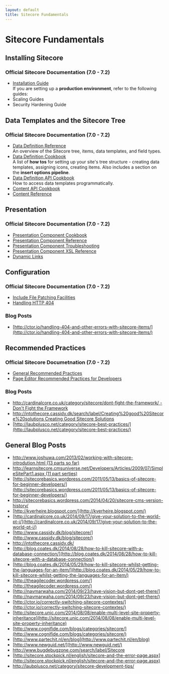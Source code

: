 ```yaml
---
layout: default
title: Sitecore Fundamentals
---
```


# Sitecore Fundamentals

## Installing Sitecore

### Official Sitecore Documentation (7.0 - 7.2)
* [Installation Guide](http://sdn.sitecore.net/Reference/Sitecore%207/Installation%20Guide.aspx)  
If you are setting up a **production environment**, refer to the following guides:
 * Scaling Guides
 * Security Hardening Guide

## Data Templates and the Sitecore Tree

### Official Sitecore Documentation (7.0 - 7.2)
* [Data Definition Reference](http://sdn.sitecore.net/Reference/Sitecore%207/Data%20Definition%20Reference.aspx)  
An overview of the Sitecore tree, items, data templates, and field types.
* [Data Definition Cookbook](http://sdn.sitecore.net/Reference/Sitecore%207/Data%20Definition%20Cookbook.aspx)  
A list of **how tos** for setting up your site's tree structure - creating data templates, assigning icons, creating items. Also includes a section on the **insert options pipeline**.
* [Data Definition API Cookbook](http://sdn.sitecore.net/Reference/Sitecore%207/Data%20Definition%20API%20Cookbook.aspx)  
How to access data templates programmatically.
* [Content API Cookbook](http://sdn.sitecore.net/Reference/Sitecore%207/Content%20API%20Cookbook.aspx)
* [Content Reference](http://sdn.sitecore.net/Reference/Sitecore%207/Content%20Reference.aspx)

## Presentation

### Official Sitecore Documentation (7.0 - 7.2)

* [Presentation Component Cookbook](http://sdn.sitecore.net/Reference/Sitecore%207/Presentation%20Component%20Cookbook.aspx)
* [Presentation Component Reference](http://sdn.sitecore.net/Reference/Sitecore%207/Presentation%20Component%20Reference.aspx)
* [Presentation Component Troubleshooting](http://sdn.sitecore.net/Reference/Sitecore%207/Presentation%20Component%20Troubleshooting%20Guide.aspx)
* [Presentation Component XSL Reference](http://sdn.sitecore.net/Reference/Sitecore%207/Presentation%20Component%20XSL%20Reference.aspx)
* [Dynamic Links](http://sdn.sitecore.net/Reference/Sitecore%207/Dynamic%20Links.aspx)

## Configuration

### Official Sitecore Documentation (7.0 - 7.2)

* [Include File Patching Facilities](http://sdn.sitecore.net/Reference/Sitecore%207/Include%20File%20Patching%20Facilities.aspx)
* [Handling HTTP 404](http://sdn.sitecore.net/Reference/Sitecore%207/Handing%20HTTP%20404.aspx)

### Blog Posts

* [http://ctor.io/handling-404-and-other-errors-with-sitecore-items/](http://ctor.io/handling-404-and-other-errors-with-sitecore-items/)

## Recommended Practices

### Official Sitecore Documetnation (7.0 - 7.2)

* [General Recommended Practices](http://sdn.sitecore.net/Reference/Sitecore%207/Recommended%20Practices.aspx)
* [Page Editor Recommended Practices for Developers](http://sdn.sitecore.net/Reference/Sitecore%207/Page%20Editor%20Recommended%20Practices%20for%20Developers.aspx)

### Blog Posts

* [http://cardinalcore.co.uk/category/sitecore/dont-fight-the-framework/ - Don't Fight the Framework](http://cardinalcore.co.uk/category/sitecore/dont-fight-the-framework/)
* [http://intothecore.cassidy.dk/search/label/Creating%20good%20Sitecore%20solutions Creating Good Sitecore Solutions]([http://intothecore.cassidy.dk/search/label/Creating%20good%20Sitecore%20solutions)
* [http://laubplusco.net/category/sitecore-best-practices/](http://laubplusco.net/category/sitecore-best-practices/)

## General Blog Posts

* [http://www.joshuwa.com/2013/02/working-with-sitecore-introdution.html (13 parts so far)](http://www.joshuwa.com/2013/02/working-with-sitecore-introdution.html)
* [http://learnsitecore.cmsuniverse.net/Developers/Articles/2009/07/SimpleSitePart1.aspx (11 part serties)](http://learnsitecore.cmsuniverse.net/Developers/Articles/2009/07/SimpleSitePart1.aspx)
* [http://sitecorebasics.wordpress.com/2011/05/13/basics-of-sitecore-for-beginner-developers/](http://sitecorebasics.wordpress.com/2011/05/13/basics-of-sitecore-for-beginner-developers/)
* [http://sitecorebasics.wordpress.com/2014/04/20/sitecore-cms-version-history/ ](http://sitecorebasics.wordpress.com/2014/04/20/sitecore-cms-version-history/ )
* [http://kverheire.blogspot.com/](http://kverheire.blogspot.com/)
* [http://cardinalcore.co.uk/2014/09/17/give-your-solution-to-the-world-pt-i/](http://cardinalcore.co.uk/2014/09/17/give-your-solution-to-the-world-pt-i/)
* [http://www.cassidy.dk/blog/sitecore/](http://www.cassidy.dk/blog/sitecore/)
* [http://intothecore.cassidy.dk/ ](http://intothecore.cassidy.dk/ )
* [http://blog.coates.dk/2014/08/28/how-to-kill-sitecore-with-a-database-connection/](http://blog.coates.dk/2014/08/28/how-to-kill-sitecore-with-a-database-connection/)
* [http://blog.coates.dk/2014/05/29/how-to-kill-sitecore-whilst-getting-the-languages-for-an-item/](http://blog.coates.dk/2014/05/29/how-to-kill-sitecore-whilst-getting-the-languages-for-an-item/)
* [http://theagilecoder.wordpress.com/](http://theagilecoder.wordpress.com/)
* [http://navmarwaha.com/2014/09/23/have-vision-but-dont-get-there/](http://navmarwaha.com/2014/09/23/have-vision-but-dont-get-there/)
* [http://ctor.io/correctly-switching-sitecore-contextes/](http://ctor.io/correctly-switching-sitecore-contextes/)
* [http://sitecore.unic.com/2014/08/08/enable-multi-level-site-property-inheritance](http://sitecore.unic.com/2014/08/08/enable-multi-level-site-property-inheritance)
* [http://www.cognifide.com/blogs/categories/sitecore/](http://www.cognifide.com/blogs/categories/sitecore/)
* [http://www.partechit.nl/en/blog](http://www.partechit.nl/en/blog)
* [http://www.newguid.net/](http://www.newguid.net/)
* [http://www.bugdebugzone.com/search/label/Sitecore ](http://www.bugdebugzone.com/search/label/Sitecore)
* [http://sitecore.stockpick.nl/english/sitecore-and-the-error-page.aspx](http://sitecore.stockpick.nl/english/sitecore-and-the-error-page.aspx)
* http://laubplusco.net/category/sitecore-development-tips/
